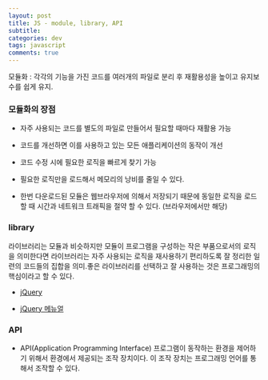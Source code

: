 ```yaml
---  
layout: post
title: JS - module, library, API
subtitle:
categories: dev
tags: javascript
comments: true
---
```

모듈화 : 각각의 기능을 가진 코드를 여러개의 파일로 분리 후 재활용성을 높이고 유지보수를 쉽게 유지.

### 모듈화의 장점
- 자주 사용되는 코드를 별도의 파일로 만들어서 필요할 때마다 재활용 가능

- 코드를 개선하면 이를 사용하고 있는 모든 애플리케이션의 동작이 개선

- 코드 수정 시에 필요한 로직을 빠르게 찾기 가능

- 필요한 로직만을 로드해서 메모리의 낭비를 줄일 수 있다.

- 한번 다운로드된 모듈은 웹브라우저에 의해서 저장되기 때문에 동일한 로직을 로드 할 때 시간과 네트워크 트래픽을 절약 할 수 있다. (브라우저에서만 해당)

### library
라이브러리는 모듈과 비슷하지만 모듈이 프로그램을 구성하는 작은 부품으로서의 로직을 의미한다면 라이브러리는 자주 사용되는 로직을 재사용하기 편리하도록 잘 정리한 일련의 코드들의 집합을 의미.좋은 라이브러리를 선택하고 잘 사용하는 것은 프로그래밍의 핵심이라고 할 수 있다. 

- [jQuery](http://jquery.com/)

- [jQuery 메뉴얼](http://api.jquery.com/)

### API
- API(Application Programming Interface) 프로그램이 동작하는 환경을 제어하기 위해서 환경에서 제공되는 조작 장치이다. 이 조작 장치는 프로그래밍 언어를 통해서 조작할 수 있다. 